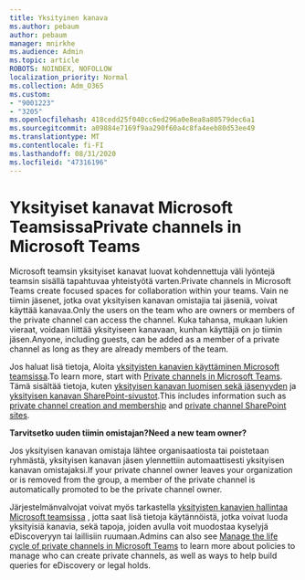 ```yaml
---
title: Yksityinen kanava
ms.author: pebaum
author: pebaum
manager: mnirkhe
ms.audience: Admin
ms.topic: article
ROBOTS: NOINDEX, NOFOLLOW
localization_priority: Normal
ms.collection: Adm_O365
ms.custom:
- "9001223"
- "3205"
ms.openlocfilehash: 418cedd25f040cc6ed296a0e8ea8a80579dec6a1
ms.sourcegitcommit: a09884e7169f9aa290f60a4c8fa4eeb80d53ee49
ms.translationtype: MT
ms.contentlocale: fi-FI
ms.lasthandoff: 08/31/2020
ms.locfileid: "47316196"
---
```

# <a name="private-channels-in-microsoft-teams"></a><span data-ttu-id="4b97a-102">Yksityiset kanavat Microsoft Teamsissa</span><span class="sxs-lookup"><span data-stu-id="4b97a-102">Private channels in Microsoft Teams</span></span>

<span data-ttu-id="4b97a-103">Microsoft teamsin yksityiset kanavat luovat kohdennettuja väli lyöntejä teamsin sisällä tapahtuvaa yhteistyötä varten.</span><span class="sxs-lookup"><span data-stu-id="4b97a-103">Private channels in Microsoft Teams create focused spaces for collaboration within your teams.</span></span> <span data-ttu-id="4b97a-104">Vain ne tiimin jäsenet, jotka ovat yksityisen kanavan omistajia tai jäseniä, voivat käyttää kanavaa.</span><span class="sxs-lookup"><span data-stu-id="4b97a-104">Only the users on the team who are owners or members of the private channel can access the channel.</span></span> <span data-ttu-id="4b97a-105">Kuka tahansa, mukaan lukien vieraat, voidaan liittää yksityiseen kanavaan, kunhan käyttäjä on jo tiimin jäsen.</span><span class="sxs-lookup"><span data-stu-id="4b97a-105">Anyone, including guests, can be added as a member of a private channel as long as they are already members of the team.</span></span>

<span data-ttu-id="4b97a-106">Jos haluat lisä tietoja, Aloita [yksityisten kanavien käyttäminen Microsoft teamsissa](https://docs.microsoft.com/MicrosoftTeams/private-channels).</span><span class="sxs-lookup"><span data-stu-id="4b97a-106">To learn more, start with [Private channels in Microsoft Teams](https://docs.microsoft.com/MicrosoftTeams/private-channels).</span></span> <span data-ttu-id="4b97a-107">Tämä sisältää tietoja, kuten [yksityisen kanavan luomisen sekä jäsenyyden](https://docs.microsoft.com/MicrosoftTeams/private-channels#private-channel-creation-and-membership) ja [yksityisen kanavan SharePoint-sivustot](https://docs.microsoft.com/MicrosoftTeams/private-channels#private-channel-sharepoint-sites).</span><span class="sxs-lookup"><span data-stu-id="4b97a-107">This includes information such as [private channel creation and membership](https://docs.microsoft.com/MicrosoftTeams/private-channels#private-channel-creation-and-membership) and [private channel SharePoint sites](https://docs.microsoft.com/MicrosoftTeams/private-channels#private-channel-sharepoint-sites).</span></span>

<span data-ttu-id="4b97a-108">**Tarvitsetko uuden tiimin omistajan?**</span><span class="sxs-lookup"><span data-stu-id="4b97a-108">**Need a new team owner?**</span></span>

<span data-ttu-id="4b97a-109">Jos yksityisen kanavan omistaja lähtee organisaatiosta tai poistetaan ryhmästä, yksityisen kanavan jäsen ylennettiin automaattisesti yksityisen kanavan omistajaksi.</span><span class="sxs-lookup"><span data-stu-id="4b97a-109">If your private channel owner leaves your organization or is removed from the group, a member of the private channel is automatically promoted to be the private channel owner.</span></span>

<span data-ttu-id="4b97a-110">Järjestelmänvalvojat voivat myös tarkastella [yksityisten kanavien hallintaa Microsoft teamsissa](https://docs.microsoft.com/MicrosoftTeams/private-channels-life-cycle-management) , jotta saat lisä tietoja käytännöistä, jotka voivat luoda yksityisiä kanavia, sekä tapoja, joiden avulla voit muodostaa kyselyjä eDiscoveryyn tai laillisiin ruumaan.</span><span class="sxs-lookup"><span data-stu-id="4b97a-110">Admins can also see [Manage the life cycle of private channels in Microsoft Teams](https://docs.microsoft.com/MicrosoftTeams/private-channels-life-cycle-management) to learn more about policies to manage who can create private channels, as well as ways to help build queries for eDiscovery or legal holds.</span></span>
